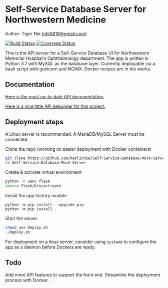 # Self-Service Database Server for Northwestern Medicine

Author: Tiger Nie [nhl0819@gmail.com]

[![Build Status](https://travis-ci.com/haolinnie/Self-Service-Database-Server.svg?branch=master)](https://travis-ci.com/haolinnie/Self-Service-Database-Server)
[![Coverage Status](https://coveralls.io/repos/github/haolinnie/Self-Service-Database-Server/badge.svg?branch=master)](https://coveralls.io/github/haolinnie/Self-Service-Database-Server?branch=master)

This is the API server for a Self-Service Database UI for Northwestern Memorial Hospital's Ophthalmology department. The app is written in Python 3.7 with MySQL as the database layer. Currently deployable via a bash script with gunicorn and NGINX. Docker recipes are in the works.

## Documentation

[Here is the most up-to-date API documentation.](https://github.com/haolinnie/Self-Service-Database-Server/blob/master/ssd_api/APIDocumentation.md) 

[Here is a nice little API debugger for this project.](https://tigernie.com/ssd_api)


## Deployment steps

A Linux server is recommended. A MariaDB/MySQL Server must be connected.

Clone the repo (working on easier deployment with Docker containers)

```bash
git clone https://github.com/haolinnie/Self-Service-Database-Mock-Server.git
cd Self-Service-Database-Mock-Server
```

Create & activate virtual environment

```bash
python -m venv flask
source flask/bin/activate
```

Install the app factory module

```
python -m pip install --upgrade pip
python -m pip install .
```

Start the server

```bash
chmod a+x deploy.sh
./deploy.sh
```

For deployment on a linux server, consider using `systemd` to configure the app as a daemon before Dockers are ready.


## Todo

Add more API features to support the front end.
Streamline the deployment process with Docker.
